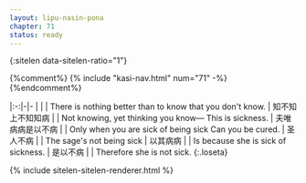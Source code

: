 ```yaml
---
layout: lipu-nasin-pona
chapter: 71
status: ready
---
```


{:sitelen data-sitelen-ratio="1"}

{%comment%}
{% include "kasi-nav.html" num="71" -%}
{%endcomment%}

|:-:|-|-
|  |  | There is nothing better than to know that you don't know.
| 知不知上<wbr/>不知知病 |  | Not knowing, yet thinking you know— This is sickness.
| 夫唯病病<wbr/>是以不病     |  | Only when you are sick of being sick Can you be cured.
| 圣人不病               |  | The sage's not being sick
| 以其病病               |  | Is because she is sick of sickness.
| 是以不病               |  | Therefore she is not sick.
{:.loseta}

{% include sitelen-sitelen-renderer.html %}
